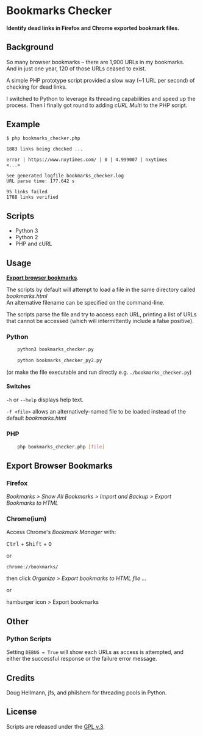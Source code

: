 
# Bookmarks Checker

#### Identify dead links in Firefox and Chrome exported bookmark files.


## Background

So many browser bookmarks &ndash; there are 1,900 URLs in my bookmarks.  
And in just one year, 120 of those URLs ceased to exist.

A simple PHP prototype script provided a slow way (~1 URL per second) of checking for dead links.

I switched to Python to leverage its threading capabilities and speed up the process. Then I finally got round to adding *cURL Multi* to the PHP script.


## Example

    $ php bookmarks_checker.php

    1883 links being checked ...

    error | https://www.nxytimes.com/ | 0 | 4.999007 | nxytimes
    <...>

    See generated logfile bookmarks_checker.log
    URL parse time: 177.642 s

    95 links failed
    1788 links verified


## Scripts

+ Python 3
+ Python 2
+ PHP and cURL


## Usage

[**Export browser bookmarks**](#export).

The scripts by default will attempt to load a file in the same directory called *bookmarks.html*  
An alternative filename can be specified on the command-line.

The scripts parse the file and try to access each URL, printing a list of URLs that cannot be accessed (which will intermittently include a false positive).

### Python

```bash
    python3 bookmarks_checker.py

    python bookmarks_checker_py2.py
```

(or make the file executable and run directly e.g. `./bookmarks_checker.py`)

#### Switches

`-h` or `--help` displays help text.

`-f <file>` allows an alternatively-named file to be loaded instead of the default *bookmarks.html*

### PHP

```bash
    php bookmarks_checker.php [file]
````

## Export Browser Bookmarks <a id="export"></a>

### Firefox

*Bookmarks > Show All Bookmarks > Import and Backup > Export Bookmarks to HTML*

### Chrome(ium)

Access Chrome's *Bookmark Manager* with:

<kbd>Ctrl</kbd> + <kbd>Shift</kbd> + <kbd>O</kbd>

or

`chrome://bookmarks/`

then click *Organize* > *Export bookmarks to HTML file ...*

or

hamburger icon > Export bookmarks


## Other

### Python Scripts

Setting `DEBUG = True` will show each URLs as access is attempted, and either the successful response or the failure error message.


## Credits

Doug Hellmann, jfs, and philshem for threading pools in Python.


## License

Scripts are released under the [GPL v.3](https://www.gnu.org/licenses/gpl-3.0.html).
